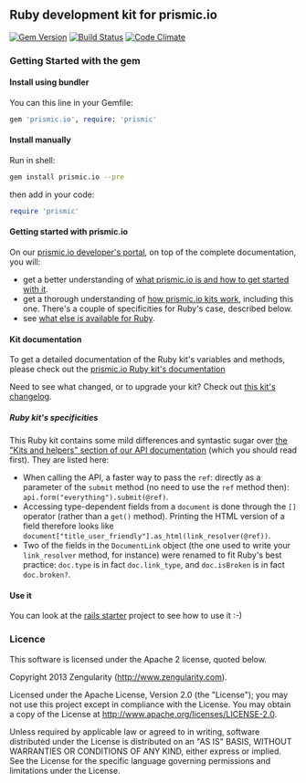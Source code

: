 ## Ruby development kit for prismic.io

[![Gem Version](https://badge.fury.io/rb/prismic.io.png)](http://badge.fury.io/rb/prismic.io)
[![Build Status](https://api.travis-ci.org/prismicio/ruby-kit.png)](https://travis-ci.org/prismicio/ruby-kit)
[![Code Climate](https://codeclimate.com/github/prismicio/ruby-kit.png)](https://codeclimate.com/github/prismicio/ruby-kit)

### Getting Started with the gem

#### Install using bundler

You can this line in your Gemfile:

```ruby
gem 'prismic.io', require: 'prismic'
```

#### Install manually

Run in shell:

```sh
gem install prismic.io --pre
```

then add in your code:

```ruby
require 'prismic'
```

#### Getting started with prismic.io

On our [prismic.io developer's portal](https://developers.prismic.io/), on top of the complete documentation, you will:
 * get a better understanding of [what prismic.io is and how to get started with it](https://developers.prismic.io/documentation/UjBaQsuvzdIHvE4D/getting-started).
 * get a thorough understanding of [how prismic.io kits work](https://developers.prismic.io/documentation/UjBe8bGIJ3EKtgBZ/api-documentation#kits-and-helpers), including this one. There's a couple of specificities for Ruby's case, described below.
 * see [what else is available for Ruby](https://developers.prismic.io/technologies/UjBh6MuvzeMJvE4m/ruby).

#### Kit documentation

To get a detailed documentation of the Ruby kit's variables and methods, please check out the [prismic.io Ruby kit's documentation](http://rubydoc.info/github/prismicio/ruby-kit/master/frames)

Need to see what changed, or to upgrade your kit? Check out [this kit's changelog](changelog.md).

##### Ruby kit's specificities

This Ruby kit contains some mild differences and syntastic sugar over [the "Kits and helpers" section of our API documentation](https://developers.prismic.io/documentation/UjBe8bGIJ3EKtgBZ/api-documentation#kits-and-helpers) (which you should read first). They are listed here:
 * When calling the API, a faster way to pass the `ref`: directly as a parameter of the `submit` method (no need to use the `ref` method then): `api.form("everything").submit(@ref)`.
 * Accessing type-dependent fields from a `document` is done through the `[]` operator (rather than a `get()` method). Printing the HTML version of a field therefore looks like `document["title_user_friendly"].as_html(link_resolver(@ref))`.
 * Two of the fields in the `DocumentLink` object (the one used to write your `link_resolver` method, for instance) were renamed to fit Ruby's best practice: `doc.type` is in fact `doc.link_type`, and `doc.isBroken` is in fact `doc.broken?`.

#### Use it

You can look at the [rails starter](https://github.com/prismicio/ruby-rails-starter) project to see how to use it :-)

### Licence

This software is licensed under the Apache 2 license, quoted below.

Copyright 2013 Zengularity (http://www.zengularity.com).

Licensed under the Apache License, Version 2.0 (the "License"); you may not use this project except in compliance with the License. You may obtain a copy of the License at http://www.apache.org/licenses/LICENSE-2.0.

Unless required by applicable law or agreed to in writing, software distributed under the License is distributed on an "AS IS" BASIS, WITHOUT WARRANTIES OR CONDITIONS OF ANY KIND, either express or implied. See the License for the specific language governing permissions and limitations under the License.
